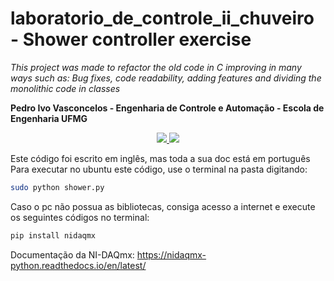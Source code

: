 # laboratorio_de_controle_ii_chuveiro - Shower controller exercise

_This project was made to refactor the old code in C improving in many ways such as: 
Bug fixes, code readability, adding features and dividing the monolithic code in classes_

**Pedro Ivo Vasconcelos - Engenharia de Controle e Automação - Escola de Engenharia UFMG**

<p align='center'>
<a href="https://github.com/pedroivovasconcelos/">
  <img src="https://img.shields.io/badge/GitHub-100000?style=for-the-badge&logo=github&logoColor=white" />
</a>
<a href="https://www.linkedin.com/in/pedroivovasconcelos/">
  <img src="https://img.shields.io/badge/LinkedIn-0077B5?style=for-the-badge&logo=linkedin&logoColor=white" />
</a>
</p>

Este código foi escrito em inglês, mas toda a sua doc está em português
Para executar no ubuntu este código, use o terminal na pasta digitando:
```sh
sudo python shower.py
```

Caso o pc não possua as bibliotecas, consiga acesso a internet e execute os seguintes códigos no terminal:
```python
pip install nidaqmx
```
Documentação da NI-DAQmx: https://nidaqmx-python.readthedocs.io/en/latest/
